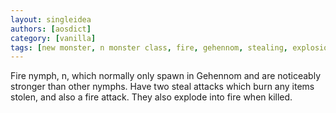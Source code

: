 ```yaml
---
layout: singleidea
authors: [aosdict]
category: [vanilla]
tags: [new monster, n monster class, fire, gehennom, stealing, explosion]
---
```

Fire nymph, <span class="nhsym clr-red">n</span>, which normally only spawn in Gehennom and are noticeably stronger than other nymphs. Have two steal attacks which burn any items stolen, and also a fire attack. They also explode into fire when killed.
